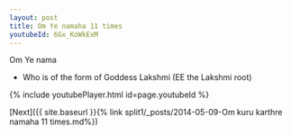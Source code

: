 ```yaml
---
layout: post
title: Om Ye namaha 11 times
youtubeId: 6Gx_KoWkExM
---
```

 
 
Om Ye nama 
 
 -  Who is of the form of Goddess Lakshmi (EE the Lakshmi root) 
 
  
 
  
 
 
 
 
 
 


{% include youtubePlayer.html id=page.youtubeId %}
 
[Next]({{ site.baseurl }}{% link  split1/_posts/2014-05-09-Om kuru karthre namaha 11 times.md%})
 
